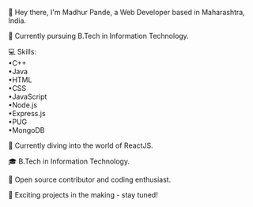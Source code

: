 👋 Hey there, I'm Madhur Pande, a Web Developer based in Maharashtra, India.

🚀 Currently pursuing B.Tech in Information Technology.

💻 Skills: <br>
•C++ <br>
•Java <br>
•HTML <br>
•CSS <br>
•JavaScript <br>
•Node.js <br>
•Express.js <br>
•PUG <br>
•MongoDB <br>

🌱 Currently diving into the world of ReactJS.

🎓 B.Tech in Information Technology.

🚀 Open source contributor and coding enthusiast.

🚧 Exciting projects in the making - stay tuned!
